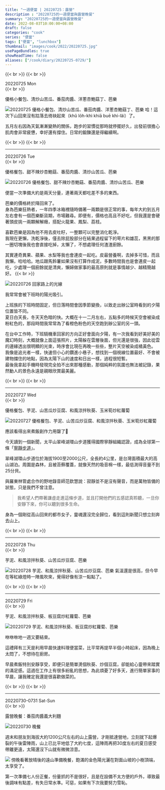 ```yaml
---
title: "一週便當 | 20220725：露營"
description : "20220725的一週便當與露營晚餐"
summary: "20220725的一週便當與露營晚餐"
date: 2022-08-03T10:00:00+08:00
draft: false
categories: "cook"
series: "便當"
tags: ["便當", "lunchbox"]
thumbnail: "images/cook/2022/20220725.jpg"
usePageBundles: true
showReadTime: false
aliases: ["/cook/diary/20220725-0729/"]
---
```


{{< br >}}
{{< br >}}

<div class="border-item"><span>20220725 Mon</span></div>
{{< br >}}

優格小餐包、清炒山苦瓜、番茄肉醬、洋蔥杏鮑菇丁、芭樂

![20220725 優格小餐包、清炒山苦瓜、番茄肉醬、洋蔥杏鮑菇丁、芭樂](20220725_bento_1.jpg)
哈！這次下山回來沒有跍落去徛袂起來（khû lo̍h-khì khiā buē khí-lâi）了。

五月左右因為天氣漸漸變熱的關係，跑步的習慣從那時就停擺好久，出發前很擔心肌肉會非常疲憊，幸好還有撐住。日常的鍛鍊還是得繼續啊。

{{< br >}}
{{< br >}}

---

<div class="border-item"><span>20220726 Tue</span></div>
{{< br >}}

優格餐包、甜不辣炒杏鮑菇、番茄肉醬、清炒山苦瓜、芭樂

![20220726 優格餐包、甜不辣炒杏鮑菇、番茄肉醬、清炒山苦瓜、芭樂](20220726_bento_1.jpg)

便當一次準備大約是兩天分量，連著兩天都吃差不多的東西。

芭樂的價格終於降回來了。
\
身為芭樂狂熱者，一年四季冰箱裡隨時備著一兩顆是很正常的事，每年大約到五月左右會有一個芭樂斷貨期，市場難尋。即便有，價格也高且不好吃，但我還是會硬著頭皮挑一兩顆解解癮，搭配火龍果、鳳梨、荔枝。

喜歡芭樂是因為他不用去皮吐籽，一整顆可以完整消化乾淨。
\
我現在更懶，洗乾淨後，僅去除屁股部分在結果過程留下的萼片和雄蕊，黑黑的那一圈切塊後我也會直接吃掉，太懶了，不想處理任何渣渣廚餘。

其實連奇異果、蘋果、水梨等我也會連皮一起吃。皮最營養啊，去掉多可惜，而且我懶，哈哈哈。地瓜跟馬鈴薯如果沒有打算作成泥，多數時間我也是會連皮一起吃，少處理一個廚餘就是清爽，懶婦做家事的最高原則就是事情越少、越精簡越好。
{{< br >}}

![20220726 回家路上的光線](20220726_bento_2.jpg)

我常常會被下班時的陽光吸引。

上班族的下班時間固定，但日落時間會因季節變換，以致走出辦公室時看到的夕陽位置皆不同。
\
夏日白天長，冬天天色暗的快。大概在十一二月左右，五點多的時候天空會被染成粉紅色的，那段時間我常常為了看橙色粉色的天空跑到辦公室的另一頭。

在台中工作時，下班騎機車回家的方向正好會面向夕陽，有一次我看到好美好美的魔幻時刻，大概就像上面這張照片，太陽躲在雲層後面，但光還是很強，因此從雲的邊緣透出很明顯的光束，時序會比現在再晚一些些，整片天空被染成橘黃色。
\
我像是追光者一樣，快速但小心的鑽進小巷子，想找到一個視線位置最好、不會被建物擋住的地點，因為太陽下山的速度和日出一樣，過程很短暫。
\
最後我拿起手機時發現完全拍不出來那種感動，那個純粹的氛圍也無法被記錄，果然動人的景色永遠是親眼欣賞最美麗。

{{< br >}}
{{< br >}}

---

<div class="border-item"><span>20220727 Wed</span></div>
{{< br >}}

優格餐包、芋泥、山苦瓜炒豆腐、和風涼拌秋葵、玉米筍炒紅蘿蔔

![20220727 優格餐包、芋泥、山苦瓜炒豆腐、和風涼拌秋葵、玉米筍炒紅蘿蔔](20220727_bento_1.jpg)

應該看得出來煮飯創作力用罄了🥲

今天讀到一個新聞，太平山翠峰湖環山步道獲得國際寧靜組織認證，成為全球第一條「[寧靜步道](https://edition.cnn.com/travel/article/taiwan-cuifeng-lake-circular-trail-intl-hnk)」。

翠峰湖環山步道位於海拔1900至2000公尺，全長約4公里，是台灣面積最大的高山湖泊。周圍是森林，且被苔蘚覆蓋，就像天然的吸音棉一樣，最低測得音量不到25分貝。

與羅東林管處合作的野地錄音師范欽慧說：寂靜並不是沒有聲音，而是萬物皆備的狀態，只是我們不曾注意。

>我希望人們帶著謙虛走進這條步道，並且打開他們的五感認真聆聽，一旦你安靜下來，你可以聽到很多生命。

身為一個剛從高山回來的都市女子，靈魂還沒完全歸位，看到這則新聞只想立刻奔去山上。

{{< br >}}
{{< br >}}

---

<div class="border-item"><span>20220728 Thu</span></div>
{{< br >}}

芋泥、和風涼拌秋葵、山苦瓜炒豆腐、芭樂

![20220728 芋泥、和風涼拌秋葵、山苦瓜炒豆腐、芭樂](20220728_bento_1.jpg)
氣溫還是很高，但今早在等紅綠燈時一陣風吹來，覺得好像有涼一點點了。

{{< br >}}
{{< br >}}

---

<div class="border-item"><span>20220729 Fri</span></div>
{{< br >}}

芋泥、和風涼拌秋葵、板豆腐炒紅蘿蔔、芭樂

![20220729 芋泥、和風涼拌秋葵、板豆腐炒紅蘿蔔、芭樂](20220729_bento_1.jpg)

咻咻咻地一週又要結束。

這禮拜有三天是利用早晨快速料理便當菜，比平常再提早半個小時起床，因為晚上太悶了，不想待在廚房。

早晨煮飯特別安靜享受，即便只是簡單燙個秋葵、炒個豆腐，卻能給心靈帶來踏實的滿足感。這週在工作上有很多紛亂的思想，為此煩憂了好多天，進行簡單家事的早晨，讓我確定我還是很喜歡做菜的。

{{< br >}}
{{< br >}}

---

<div class="border-item"><span>20220730-0731 Sat-Sun</span></div>
{{< br >}}

露營晚餐：番茄肉醬義大利麵

![20220730 晚餐](20220730_camping_1.jpg)

週末和朋友到海拔大約1200公尺左右的山上露營，才剛抵達營地，立刻就下起爆裂的午後雷陣雨，山上已比平地低了大約七度，這陣雨再把30度左右的夏日感受帶離更遠，太陽還沒下山就有微微涼意。

![](20220730_camping_2.jpg)
傍晚看著放晴後的遠山準備晚餐，飽滿的金色陽光灑在對面山坡的小樹頂端，太享受了。

第一次準備七人份正餐，份量抓的不是很好，且是在設備不太方便的戶外，導致最後調味有點差，有失日常水準。可惡，如果有下次我要努力雪恥。
